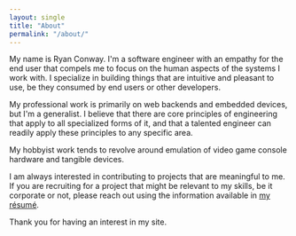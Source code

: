 ```yaml
---
layout: single
title: "About"
permalink: "/about/"
---
```


My name is Ryan Conway. I'm a software engineer with an empathy for the end user that compels me to focus on the human aspects of the systems I work with. I specialize in building things that are intuitive and pleasant to use, be they consumed by end users or other developers.

My professional work is primarily on web backends and embedded devices, but I'm a generalist. I believe that there are core principles of engineering that apply to all specialized forms of it, and that a talented engineer can readily apply these principles to any specific area.

My hobbyist work tends to revolve around emulation of video game console hardware and tangible devices.

I am always interested in contributing to projects that are meaningful to me. If you are recruiting for a project that might be relevant to my skills, be it corporate or not, please reach out using the information available in [my résumé][link-resume].

Thank you for having an interest in my site.

[link-resume]: /assets/pdf/Ryan%20Conway.pdf